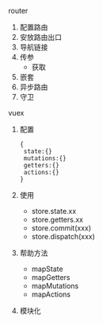 router

1. 配置路由
2. 安放路由出口
3. 导航链接
4. 传参
   - 获取
5. 嵌套
6. 异步路由
7. 守卫



vuex

1. 配置

   ```
   {
   	state:{}
   	mutations:{}
   	getters:{}
   	actions:{}
   }
   ```

2. 使用

   - store.state.xx
   - store.getters.xx
   - store.commit(xxx)
   - store.dispatch(xxx)

3. 帮助方法

   - mapState
   - mapGetters
   - mapMutations
   - mapActions

4. 模块化









